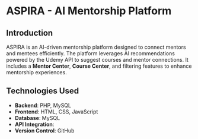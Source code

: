 # ASPIRA - AI Mentorship Platform

## Introduction
ASPIRA is an AI-driven mentorship platform designed to connect mentors and mentees efficiently. The platform leverages AI recommendations powered by the Udemy API to suggest courses and mentor connections. It includes a **Mentor Center**, **Course Center**, and filtering features to enhance mentorship experiences.

## Technologies Used
- **Backend**: PHP, MySQL
- **Frontend**: HTML, CSS, JavaScript 
- **Database**: MySQL
- **API Integration**: 
- **Version Control**: GitHub

